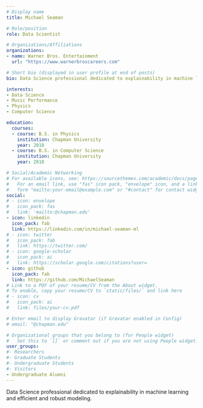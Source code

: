 ```yaml
---
# Display name
title: Michael Seaman

# Role/position
role: Data Scientist

# Organizations/Affiliations
organizations:
- name: Warner Bros. Entertainment
  url: "https://www.warnerbroscareers.com"

# Short bio (displayed in user profile at end of posts)
bio: Data Science professional dedicated to explainability in machine learning and efficient and robust modeling

interests:
- Data Science
- Music Performance
- Physics
- Computer Science

education:
  courses:
  - course: B.S. in Physics
    institution: Chapman University
    year: 2018
  - course: B.S. in Computer Science
    institution: Chapman University
    year: 2018

# Social/Academic Networking
# For available icons, see: https://sourcethemes.com/academic/docs/page-builder/#icons
#   For an email link, use "fas" icon pack, "envelope" icon, and a link in the
#   form "mailto:your-email@example.com" or "#contact" for contact widget.
social:
# - icon: envelope
#   icon_pack: fas
#   link: 'mailto:@chapman.edu'
- icon: linkedin
  icon_pack: fab
  link: https://linkedin.com/in/michael-seaman-ml
# - icon: twitter
#   icon_pack: fab
#   link: https://twitter.com/
# - icon: google-scholar
#   icon_pack: ai
#   link: https://scholar.google.com/citations?user=
- icon: github
  icon_pack: fab
  link: https://github.com/MichaelSeaman
# Link to a PDF of your resume/CV from the About widget.
# To enable, copy your resume/CV to `static/files/` and link here 
# - icon: cv
#   icon_pack: ai
#   link: files/your-cv.pdf

# Enter email to display Gravatar (if Gravatar enabled in Config)
# email: "@chapman.edu"

# Organizational groups that you belong to (for People widget)
#   Set this to `[]` or comment out if you are not using People widget.
user_groups:
#- Researchers
#- Graduate Students
#- Undergraduate Students
#- Visitors
- Undergraduate Alumni
---
```


Data Science professional dedicated to explainability in machine learning and efficient and robust modeling.
